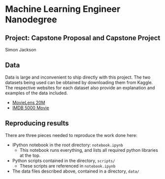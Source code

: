 # Machine Learning Engineer Nanodegree

## Project: Capstone Proposal and Capstone Project

Simon Jackson

## Data

Data is large and inconvenient to ship directly with this project. The two datasets being used can be obtained by downloading them from Kaggle. The respective websites for each dataset also provide an explanation and examples of the data included.

- [MovieLens 20M](https://www.kaggle.com/grouplens/movielens-20m-dataset)
- [IMDB 5000 Movie](https://www.kaggle.com/deepmatrix/imdb-5000-movie-dataset)

## Reproducing results

There are three pieces needed to reproduce the work done here:

- IPython notebook in the root directory: `notebook.ipynb`
	- This notebook runs everything, and lists all required python libraries at the top.
- Python scripts contained in the directory, `scripts/`
	- These scripts are referenced in `notebook.ipynb`
- The data files described above, contained in a directory, `data/`